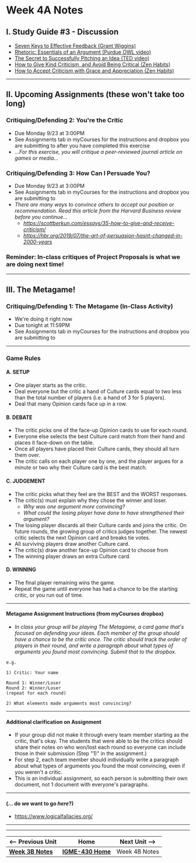 # Week 4A Notes

## I. Study Guide #3 - Discussion

- [Seven Keys to Effective Feedback (Grant Wiggins)](https://ascd.org/el/articles/seven-keys-to-effective-feedback)
- [Rhetoric: Essentials of an Argument (Purdue OWL video)](https://www.youtube.com/watch?v=KdE862C9YOI)
- [The Secret to Successfully Pitching an Idea (TED video)](https://www.youtube.com/watch?v=l0hVIH3EnlQ)
- [How to Give Kind Criticism, and Avoid Being Critical (Zen Habits)](https://zenhabits.net/how-to-give-kind-criticism-and-avoid-being-critical/)
- [How to Accept Criticism with Grace and Appreciation (Zen Habits)](https://zenhabits.net/how-to-accept-criticism-with-grace-and-appreciation/)

---

## II. Upcoming Assignments (these won't take too long)

### Critiquing/Defending 2: You're the Critic
- Due Monday 9/23 at 3:00PM
- See Assignments tab in myCourses for the instructions and dropbox you are submitting to after you have completed this exercise
- *...For this exercise, you will critique a peer-reviewed journal article on games or media...*

### Critiquing/Defending 3: How Can I Persuade You?
- Due Monday 9/23 at 3:00PM
- See Assignments tab in myCourses for the instructions and dropbox you are submitting to
- *There are many ways to convince others to accept our position or recommendation. Read this article from the Harvard Business review before you continue...*
  - *https://scottberkun.com/essays/35-how-to-give-and-receive-criticism/*
  - *https://hbr.org/2019/07/the-art-of-persuasion-hasnt-changed-in-2000-years*

### Reminder: In-class critiques of Project Proposals is what we are doing next time!

---

## III. The Metagame!
### Critiquing/Defending 1: The Metagame (In-Class Activity)
- We're doing it right now
- Due tonight at 11:59PM
- See Assignments tab in myCourses for the instructions and dropbox you are submitting to

---

### Game Rules
#### A. SETUP
- One player starts as the critic.
- Deal everyone but the critic a hand of Culture cards equal to two less than the total number of players (i.e. a hand of 3 for 5 players).
- Deal that many Opinion cards face up in a row.

#### B. DEBATE
- The critic picks one of the face-up Opinion cards to use for each round.
- Everyone else selects the best Culture card match from their hand and places it face-down on the table.
- Once all players have placed their Culture cards, they should all turn them over.
- The critic calls on each player one by one, and the player argues for a minute or two why their Culture card is the best match.

#### C. JUDGEMENT
- The critic picks what they feel are the BEST and the WORST responses.
- The critic(s) must explain why they chose the winner and loser.
  - *Why was one argument more convincing?*
  - *What could the losing player have done to have strengthened their argument?*
- The losing player discards all their Culture cards and joins the critic. On future rounds, the growing group of critics judges together. The newest critic selects the next Opinion card and breaks tie votes.
- All surviving players draw another Culture card.
- The critic(s) draw another face-up Opinion card to choose from
- The winning player draws an extra Culture card.

#### D. WINNING
- The final player remaining wins the game.
- Repeat the game until everyone has had a chance to be the starting critic, or you run out of time.

---

#### Metagame Assignment Instructions (from myCourses dropbox)

- *In class your group will be playing The Metagame, a card game that's focused on defending your ideas. Each member of the group should have a chance to be the critic once. The critic should track the order of players in their round, and write a paragraph about what types of arguments you found most convincing. Submit that to the dropbox.*

```
e.g.

1) Critic: Your name

Round 1: Winner/Loser
Round 2: Winner/Loser
(repeat for each round)

2) What elements made arguments most convincing?

```

---

#### Additional clarification on Assignment
- If your group did not make it through every team member starting as the critic, that's okay. The students that were able to be the critics should share their notes on who won/lost each round so everyone can include those in their submission (Step "1)" in the assignment.)
- For step 2, each team member should individually write a paragraph about what types of arguments you found the most convincing, even if you weren't a critic. 
- This is an individual assignment, so each person is submitting their own document, not 1 document with everyone's paragraphs. 

---

#### (... do we want to go *here*?)
- https://www.logicalfallacies.org/
  
---
---

| <-- Previous Unit | Home | Next Unit -->
| --- | --- | --- 
|  [**Week 3B Notes**](3B.md)  |  [**IGME-430 Home**](../) | Week 4B Notes
